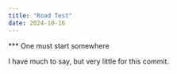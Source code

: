 ```yaml
---
title: "Road Test"
date: 2024-10-16
---
```


*** One must start somewhere

I have much to say, but very little for this commit.
